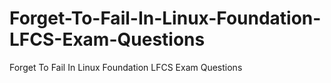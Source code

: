 # Forget-To-Fail-In-Linux-Foundation-LFCS-Exam-Questions
Forget To Fail In Linux Foundation LFCS Exam Questions
